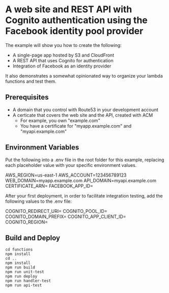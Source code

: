 # A web site and REST API with Cognito authentication using the Facebook identity pool provider

The example will show you how to create the following:

- A single-page app hosted by S3 and CloudFront
- A REST API that uses Cognito for authentication
- Integration of Facebook as an identity provider

It also demonstrates a somewhat opinionated way to organize your lambda functions and test them.

## Prerequisites

- A domain that you control with Route53 in your development account
- A certicate that covers the web site and the API, created with ACM
    - For example, you own "example.com"
    - You have a certificate for "myapp.example.com" and "myapi.example.com"

## Environment Variables

Put the following into a .env file in the root folder for this example, replacing each placeholder value with your specific environment values.

AWS_REGION=us-east-1
AWS_ACCOUNT=123456789123
WEB_DOMAIN=myapp.example.com
API_DOMAIN=myapi.example.com
CERTIFICATE_ARN=
FACEBOOK_APP_ID=

After your first deployment, in order to facilitate integration testing, add the following values to the .env file:

COGNITO_REDIRECT_URI=
COGNITO_POOL_ID=
COGNITO_DOMAIN_PREFIX=
COGNITO_APP_CLIENT_ID=
COGNITO_REGION=

## Build and Deploy

```
cd functions
npm install
cd ..
npm install
npm run build
npm run unit-test
npm run deploy
npm run handler-test
npm run api-test
```
